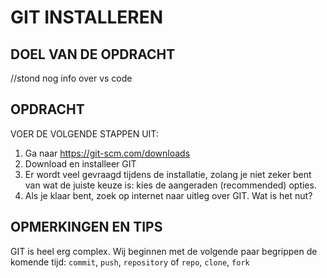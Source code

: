# GIT INSTALLEREN

## DOEL VAN DE OPDRACHT

//stond nog info over vs code

## OPDRACHT

VOER DE VOLGENDE STAPPEN UIT:

1. Ga naar https://git-scm.com/downloads
2. Download en installeer GIT
3. Er wordt veel gevraagd tijdens de installatie, zolang je niet zeker bent van wat de juiste keuze is: kies de aangeraden (recommended) opties.
4. Als je klaar bent, zoek op internet naar uitleg over GIT. Wat is het nut?

## OPMERKINGEN EN TIPS

GIT is heel erg complex. Wij beginnen met de volgende paar begrippen de komende tijd: `commit`, `push`, `repository` of `repo`, `clone`, `fork`
